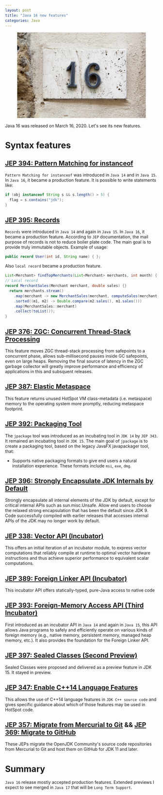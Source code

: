 ```yaml
---
layout: post
title: "Java 16 new features"
categories: Java
---
```


<figure>
  <img src="/assets/2021-04-01-java-16-new-features/java16.jpg" alt="Java 16" />
</figure>

Java 16 was released on March 16, 2020. Let's see its new features.

# Syntax features

## [JEP 394: Pattern Matching for instanceof](https://openjdk.java.net/jeps/394)

`Pattern Matching for instanceof` was introduced in `Java 14` and in `Java 15`.
In `Java 16`, it became a production feature. It is possible to write statements like:

```java
if (obj instanceof String s && s.length() > 5) {
  flag = s.contains("jdk");
}
```

## [JEP 395: Records](https://openjdk.java.net/jeps/395)

`Records` were introduced in `Java 14` and again in `Java 15`. In `Java 16`, it became a production feature.
According to `JEP` documentation, the mail purpose of records is not to reduce boiler plate code. 
The main goal is to provide truly immutable objects. Example of usage:

```java
public record User(int id, String name) { };
```

Also `local record` became a production feature.
```java
List<Merchant> findTopMerchants(List<Merchant> merchants, int month) {
// Local record
record MerchantSales(Merchant merchant, double sales) {}
  return merchants.stream()
    .map(merchant -> new MerchantSales(merchant, computeSales(merchant, month)))
    .sorted((m1, m2) -> Double.compare(m2.sales(), m1.sales()))
    .map(MerchantSales::merchant)
    .collect(toList());
}
```

## [JEP 376: ZGC: Concurrent Thread-Stack Processing](https://openjdk.java.net/jeps/376)

This feature moves ZGC thread-stack processing from safepoints to a concurrent phase, allows sub-millisecond pauses inside GC safepoints, even on large heaps.
Removing the final source of latency in the ZGC garbage collector will greatly improve performance and efficiency of applications in this and subsquent releases.

## [JEP 387: Elastic Metaspace](https://openjdk.java.net/jeps/387)

This feature returns unused HotSpot VM class-metadata (i.e. metaspace) memory to the operating system more promptly, reducing metaspace footprint.

## [JEP 392: Packaging Tool](https://openjdk.java.net/jeps/392)

The `jpackage` tool was introduced as an incubating tool in `JDK 14` by `JEP 343`. It remained an incubating tool in `JDK 15`.
The main goal of `jpackage` is to create a packaging tool, based on the legacy JavaFX javapackager tool, that:

* Supports native packaging formats to give end users a natural installation experience. These formats include `msi`, `exe`, `dmg`.

## [JEP 396: Strongly Encapsulate JDK Internals by Default](https://openjdk.java.net/jeps/396)

Strongly encapsulate all internal elements of the JDK by default, except for critical internal APIs such as sun.misc.Unsafe. Allow end users to choose the relaxed strong encapsulation that has been the default since JDK 9.
Code successfully compiled with earlier releases that accesses internal APIs of the JDK may no longer work by default.

## [JEP 338: Vector API (Incubator)](https://openjdk.java.net/jeps/338)

This offers an initial iteration of an incubator module, to express vector computations that reliably compile at runtime to optimal vector hardware instructions and thus achieve superior performance to equivalent scalar computations.

## [JEP 389: Foreign Linker API (Incubator)](https://openjdk.java.net/jeps/389)

This incubator API offers statically-typed, pure-Java access to native code

## [JEP 393: Foreign-Memory Access API (Third Incubator)](https://openjdk.java.net/jeps/393)

First introduced as an incubator API in `Java 14` and again in `Java 15`, this API allows Java programs to safely and efficiently operate on various kinds of foreign memory (e.g., native memory, persistent memory, managed heap memory, etc.). It also provides the foundation for the Foreign Linker API.

## [JEP 397: Sealed Classes (Second Preview)](https://openjdk.java.net/jeps/397)

Sealed Classes were proposed and delivered as a preview feature in JDK 15. It stayed in preview.

## [JEP 347: Enable C++14 Language Features](https://openjdk.java.net/jeps/347)

This allows the use of C++14 language features in `JDK C++ source code` and gives specific guidance about which of those features may be used in HotSpot code.

## [JEP 357: Migrate from Mercurial to Git](https://openjdk.java.net/jeps/357) && [JEP 369: Migrate to GitHub](https://openjdk.java.net/jeps/369)

These JEPs migrate the OpenJDK Community's source code repositories from Mercurial to Git and host them on GitHub for JDK 11 and later.

# Summary 
`Java 16` release mostly accepted production features. Extended previews I expect to see merged in `Java 17` that will be `Long Term Support`.